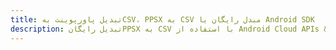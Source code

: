 ---title: تبدیل پاورپوینت بهCSV، PPSX به CSV مبدل رایگان یا Android SDKdescription: تبدیل رایگانPPSX به CSV با استفاده از Android Cloud APIs & SDK. همچنین اسناد Microsoft PowerPoint را در Cloud ایجاد، ویرایش و رندر کنید.---
